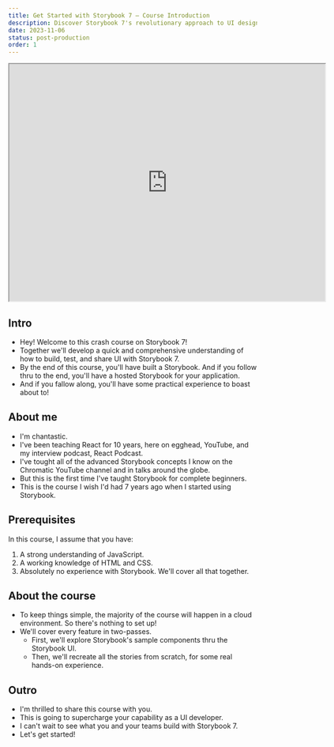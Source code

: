 ```yaml
---
title: Get Started with Storybook 7 — Course Introduction
description: Discover Storybook 7's revolutionary approach to UI design and development in collaborative environments. Discover why it's the top choice for teams crafting high-quality user interfaces.
date: 2023-11-06
status: post-production
order: 1
---
```



<div data-responsive-youtube-container>
  <iframe src="https://drive.google.com/file/d/1l0HpRH6Bu72zYBYRyhnFCk1vQQIlVOoC/preview" width="640" height="480" allow="autoplay"></iframe>
</div>

## Intro

- Hey! Welcome to this crash course on Storybook 7!
- Together we'll develop a quick and comprehensive understanding of how to build, test, and share UI with Storybook 7.
- By the end of this course, you'll have built a Storybook. And if you follow thru to the end, you'll have a hosted Storybook for your application.
- And if you fallow along, you'll have some practical experience to boast about to!

## About me

- I'm chantastic.
- I've been teaching React for 10 years, here on egghead, YouTube, and my interview podcast, React Podcast.
- I've tought all of the advanced Storybook concepts I know on the Chromatic YouTube channel and in talks around the globe.
- But this is the first time I've taught Storybook for complete beginners.
- This is the course I wish I'd had 7 years ago when I started using Storybook.

## Prerequisites

In this course, I assume that you have:

1. A strong understanding of JavaScript.
1. A working knowledge of HTML and CSS.
1. Absolutely no experience with Storybook. We'll cover all that together.

## About the course

- To keep things simple, the majority of the course will happen in a cloud environment. So there's nothing to set up!
- We'll cover every feature in two-passes.
  - First, we'll explore Storybook's sample components thru the Storybook UI.
  - Then, we'll recreate all the stories from scratch, for some real hands-on experience.

## Outro

- I'm thrilled to share this course with you.
- This is going to supercharge your capability as a UI developer.
- I can't wait to see what you and your teams build with Storybook 7.
- Let's get started!
